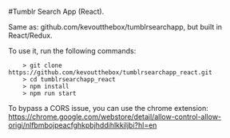 #Tumblr Search App (React).

Same as: github.com/kevoutthebox/tumblrsearchapp, but built in React/Redux.

To use it, run the following commands:


```
	> git clone https://github.com/kevoutthebox/tumblrsearchapp_react.git
	> cd tumblrsearchapp_react
	> npm install
	> npm run start
```

To bypass a CORS issue, you can use the chrome extension: https://chrome.google.com/webstore/detail/allow-control-allow-origi/nlfbmbojpeacfghkpbjhddihlkkiljbi?hl=en
